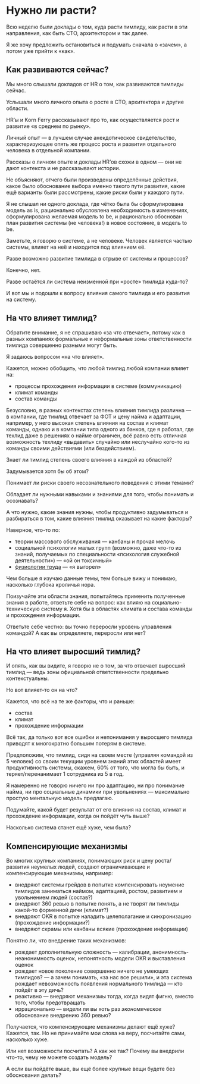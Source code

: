 # Нужно ли расти?

Всю неделю были доклады о том, куда расти тимлиду, как расти в эти направления, как быть СТО, архитектором и так далее.

Я же хочу предложить остановиться и подумать сначала о «зачем», а потом уже прийти к «как».

## Как развиваются сейчас?

Мы много слышали докладов от HR о том, как развиваются тимлиды сейчас.

Услышали много личного опыта о росте в СТО, архитектора и другие области.

HR’ы и Korn Ferry рассказывают про то, как осуществляется рост и развитие «в среднем по рынку».

Личный опыт — в лучшем случае анекдотическое свидетельство, характеризующее опять же процесс роста и развития отдельного человека в отдельной компании.

Рассказы о личном опыте и доклады HR’ов схожи в одном — они не дают контекста и не рассказывают истории.

Не объясняют, отчего были произведены определённые действия, какое было обоснование выбора именно такого пути развития, какие ещё варианты были рассмотрены, какие риски были у каждого пути.

Я не слышал ни одного доклада, где чётко была бы сформулирована модель as is, рационально обусловлена необходимость в изменениях, сформулирована желаемая модель to be, и рационально обоснован план развития системы (не человека!) в новое состояние, в модель to be.

Заметьте, я говорю о системе, а не человеке. Человек является частью системы, влияет на неё и находится под влиянием её.

Разве возможно развитие тимлида в отрыве от системы и процессов?

Конечно, нет.

Разве остаётся ли система неизменной при «росте» тимлида куда-то?

И вот мы и подошли к вопросу влияния самого тимлида и его развития на систему.

## На что влияет тимлид?

Обратите внимание, я не спрашиваю «за что отвечает», потому как в разных компаниях формальные и неформальные зоны ответственности тимлида совершенно разными могут быть.

Я задаюсь вопросом «на что влияет».

Кажется, можно обобщить, что любой тимлид любой компании влияет на:
- процессы прохождения информации в системе (коммуникацию)
- климат команды
- состав команды

Безусловно, в разных контекстах степень влияния тимлида различна — в компании, где тимлид отвечает за ФОТ и цену найма и адаптации, например, у него высокая степень влияния на состав и климат команды, однако и в компании типа одного из банков, где я работал, где техлид даже в решениях о найме ограничен, всё равно есть отличная возможность техлиду «выдавить» случайно или неслучайно кого-то из команды своими действиями (или бездействием).

Знает ли тимлид степень своего влияния в каждой из областей?

Задумывается хотя бы об этом?

Понимает ли риски своего несознательного поведения с этими темами?

Обладает ли нужными навыками и знаниями для того, чтобы понимать и осознавать?

А что нужно, какие знания нужны, чтобы продуктивно задумываться и разбираться в том, какие влияния тимлид оказывает на какие факторы?

Наверное, что-то по:
- теории массового обслуживания — канбаны и прочая мелочь
- социальной психологии малых групп (возможно, даже что-то из знаний, получаемых по специальности «психология служебной деятельности») — «ой он токсичный»
- [физиологии труда](https://ru.wikipedia.org/wiki/Физиология_труда) — «я выгорел»

Чем больше я изучаю данные темы, тем больше вижу и понимаю, насколько глубока кроличья нора.

Поизучайте эти области знания, попытайтесь применить полученные знания в работе, ответьте себе на вопрос: как влияю на социально-техническую систему я. Хотя бы в областях климата и состава команды и прохождения информации.

Ответьте себе честно: вы точно переросли уровень управления командой? А как вы определяете, переросли или нет?

## На что влияет выросший тимлид?

И опять, как вы видите, я говорю не о том, за что отвечает выросший тимлид — ведь зоны официальной ответственности предельно контекстуальны.

Но вот влияет-то он на что?

Кажется, что всё на те же факторы, что и раньше:
- состав
- климат
- прохождение информации

Всё так, да только вот все ошибки и непонимания у выросшего тимлида приводят к многократно большим потерям в системе.

Предположим, что тимлид, сидя на своем месте (управляя командой из 5 человек) со своим текущим уровнем знаний этих областей имеет продуктивность системы, скажем, 60% от того, что могла бы быть, и теряет/перенанимает 1 сотрудника из 5 в год.

Я намеренно не говорю ничего ни про адаптацию, ни про понимание найма, ни про социальные динамики при увольнениях — максимально простую ментальную модель предлагаю.

Подумайте, какой будет результат от его влияния на состав, климат и прохождение информации, когда он пойдёт чуть выше?

Насколько система станет ещё хуже, чем была?

## Компенсирующие механизмы

Во многих крупных компаниях, понимающих риск и цену роста/развития неумелых людей, создают ограничивающие и компенсирующие механизмы, например:

- внедряют системы грейдов в попытке компенсировать неумение тимлидов заниматься наймом, адаптацией, ростом, развитием и увольнением людей (состав?)
- внедряют 360 ревью в попытке понять, а не творят ли тимлиды какой-то форменной дичи (климат?)
- внедряют OKR в попытке наладить целеполагание и синхронизацию (прохождение информации?)
- внедряют скрамы или канбаны всякие (прохождение информации)

Понятно ли, что внедрение таких механизмов:
- рождает дополнительную сложность — калибрации, анонимность-неанонимность оценок, непонятность модели OKR и выставления оценок
- рождает новое поколение совершенно ничего не умеющих тимлидов? — а зачем понимать, «за нас все решили», и эта система рождает невозможность появления нормального тимлида — кто пойдёт в эту дичь?
- реактивно — внедряют механизмы тогда, когда видят фигню, вместо того, чтобы предотвращать
- иррационально — видели ли вы хоть раз _экономическое_ обоснование внедрению 360 ревью?

Получается, что компенсирующие механизмы делают ещё хуже? Кажется, так. Но не принимайте мои слова на веру, посчитайте сами, насколько хуже.

Или нет возможности посчитать? А как же так? Почему вы внедрили что-то, чему не можете создать модель?

А если вы пойдёте выше, вы ещё более крупные вещи будете без обоснования делать?


